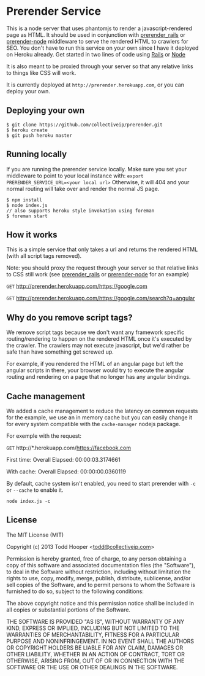 Prerender Service
=========================== 

This is a node server that uses phantomjs to render a javascript-rendered page as HTML. It should be used in conjunction with [prerender_rails](https://github.com/collectiveip/prerender_rails) or [prerender-node](https://github.com/collectiveip/prerender-node) middleware to serve the rendered HTML to crawlers for SEO. You don't have to run this service on your own since I have it deployed on Heroku already. Get started in two lines of code using [Rails](https://github.com/collectiveip/prerender_rails) or [Node](https://github.com/collectiveip/prerender-node) 

It is also meant to be proxied through your server so that any relative links to things like CSS will work.

It is currently deployed at `http://prerender.herokuapp.com`, or you can deploy your own.

## Deploying your own

	$ git clone https://github.com/collectiveip/prerender.git
	$ heroku create
	$ git push heroku master

## Running locally
If you are running the prerender service locally. Make sure you set your middleware to point to your local instance with:
`export PRERENDER_SERVICE_URL=<your local url>`
Otherwise, it will 404 and your normal routing will take over and render the normal JS page.
	
	$ npm install
	$ node index.js
	// also supports heroku style invokation using foreman
	$ foreman start


## How it works
This is a simple service that only takes a url and returns the rendered HTML (with all script tags removed).

Note: you should proxy the request through your server so that relative links to CSS still work (see [prerender_rails](https://github.com/collectiveip/prerender_rails) or [prerender-node](https://github.com/collectiveip/prerender-node) for an example)

`GET` http://prerender.herokuapp.com/https://google.com

`GET` http://prerender.herokuapp.com/https://google.com/search?q=angular

## Why do you remove script tags?
We remove script tags because we don't want any framework specific routing/rendering to happen on the rendered HTML once it's executed by the crawler. The crawlers may not execute javascript, but we'd rather be safe than have something get screwed up.

For example, if you rendered the HTML of an angular page but left the angular scripts in there, your browser would try to execute the angular routing and rendering on a page that no longer has any angular bindings.

## Cache management
We added a cache management to reduce the latency on common requests
for the example, we use an in memory cache but you can easily change it for every system compatible with the `cache-manager` nodejs package.

For exemple with the request:

`GET` http://*.herokuapp.com/https://facebook.com

First time: Overall Elapsed:	00:00:03.3174661

With cache: Overall Elapsed:	00:00:00.0360119

By default, cache system isn't enabled, you need to start prerender with `-c` or `--cache` to enable it.

`node index.js -c`

## License

The MIT License (MIT)

Copyright (c) 2013 Todd Hooper &lt;todd@collectiveip.com&gt;

Permission is hereby granted, free of charge, to any person obtaining a copy
of this software and associated documentation files (the "Software"), to deal
in the Software without restriction, including without limitation the rights
to use, copy, modify, merge, publish, distribute, sublicense, and/or sell
copies of the Software, and to permit persons to whom the Software is
furnished to do so, subject to the following conditions:

The above copyright notice and this permission notice shall be included in
all copies or substantial portions of the Software.

THE SOFTWARE IS PROVIDED "AS IS", WITHOUT WARRANTY OF ANY KIND, EXPRESS OR
IMPLIED, INCLUDING BUT NOT LIMITED TO THE WARRANTIES OF MERCHANTABILITY,
FITNESS FOR A PARTICULAR PURPOSE AND NONINFRINGEMENT. IN NO EVENT SHALL THE
AUTHORS OR COPYRIGHT HOLDERS BE LIABLE FOR ANY CLAIM, DAMAGES OR OTHER
LIABILITY, WHETHER IN AN ACTION OF CONTRACT, TORT OR OTHERWISE, ARISING FROM,
OUT OF OR IN CONNECTION WITH THE SOFTWARE OR THE USE OR OTHER DEALINGS IN
THE SOFTWARE.
